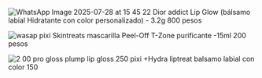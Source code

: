 ![WhatsApp Image 2025-07-28 at 15 45 22](https://github.com/user-attachments/assets/0811a81b-8632-4c63-aa25-481fc0103346)
Dior addict Lip Glow (bálsamo labial Hidratante con color personalizado) - 3.2g 800 pesos 

![wasap](https://github.com/user-attachments/assets/e7de555a-c758-489b-83c7-cb678cb2e19e)
pixi Skintreats mascarilla Peel-Off T-Zone purificante 
-15ml 200 pesos 

![2 00](https://github.com/user-attachments/assets/83dc1514-317f-484f-b70c-53f3c60fb703)
pro gloss plump lip gloss 250  pixi +Hydra liptreat balsamo labial con color 150 
